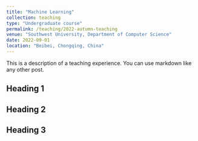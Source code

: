 ```yaml
---
title: "Machine Learning"
collection: teaching
type: "Undergraduate course"
permalink: /teaching/2022-autumn-teaching
venue: "Southwest University, Department of Computer Science"
date: 2022-09-01
location: "Beibei, Chongqing, China"
---
```


This is a description of a teaching experience. You can use markdown like any other post.

Heading 1
------

Heading 2
------

Heading 3
------
